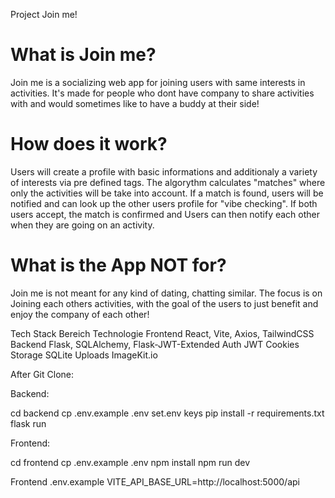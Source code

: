 Project Join me!

# What is Join me?
Join me is a socializing web app for joining users with same interests in activities.
It's made for people who dont have company to share activities with and would sometimes like to have a buddy at their side!

# How does it work?
Users will create a profile with basic informations and additionaly a variety of interests via pre defined tags.
The algorythm calculates "matches" where only the activities will be take into account.
If a match is found, users will be notified and can look up the other users profile for "vibe checking".
If both users accept, the match is confirmed and Users can then notify each other when they are going on an activity.

# What is the App NOT for?
Join me is not meant for any kind of dating, chatting similar.
The focus is on Joining each others activities, with the goal of the users to just benefit and enjoy the company of each other!

Tech Stack
Bereich	Technologie
Frontend	React, Vite, Axios, TailwindCSS
Backend	Flask, SQLAlchemy, Flask-JWT-Extended
Auth	JWT Cookies
Storage	SQLite
Uploads	ImageKit.io



After Git Clone:

Backend:

cd backend
cp .env.example .env
set.env keys
pip install -r requirements.txt
flask run


Frontend:

cd frontend
cp .env.example .env
npm install
npm run dev

Frontend .env.example
VITE_API_BASE_URL=http://localhost:5000/api